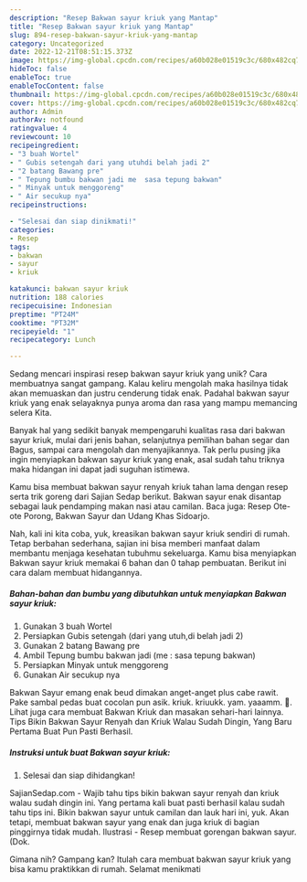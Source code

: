 ```yaml
---
description: "Resep Bakwan sayur kriuk yang Mantap"
title: "Resep Bakwan sayur kriuk yang Mantap"
slug: 894-resep-bakwan-sayur-kriuk-yang-mantap
category: Uncategorized
date: 2022-12-21T08:51:15.373Z
image: https://img-global.cpcdn.com/recipes/a60b028e01519c3c/680x482cq70/bakwan-sayur-kriuk-foto-resep-utama.jpg
hideToc: false
enableToc: true
enableTocContent: false
thumbnail: https://img-global.cpcdn.com/recipes/a60b028e01519c3c/680x482cq70/bakwan-sayur-kriuk-foto-resep-utama.jpg
cover: https://img-global.cpcdn.com/recipes/a60b028e01519c3c/680x482cq70/bakwan-sayur-kriuk-foto-resep-utama.jpg
author: Admin
authorAv: notfound
ratingvalue: 4
reviewcount: 10
recipeingredient:
- "3 buah Wortel"
- " Gubis setengah dari yang utuhdi belah jadi 2"
- "2 batang Bawang pre"
- " Tepung bumbu bakwan jadi me  sasa tepung bakwan"
- " Minyak untuk menggoreng"
- " Air secukup nya"
recipeinstructions:

- "Selesai dan siap dinikmati!"
categories:
- Resep
tags:
- bakwan
- sayur
- kriuk

katakunci: bakwan sayur kriuk 
nutrition: 188 calories
recipecuisine: Indonesian
preptime: "PT24M"
cooktime: "PT32M"
recipeyield: "1"
recipecategory: Lunch

---
```





Sedang mencari inspirasi resep bakwan sayur kriuk yang unik? Cara membuatnya sangat gampang. Kalau keliru mengolah maka hasilnya tidak akan memuaskan dan justru cenderung tidak enak. Padahal bakwan sayur kriuk yang enak selayaknya punya aroma dan rasa yang mampu memancing selera Kita.





Banyak hal yang sedikit banyak mempengaruhi kualitas rasa dari bakwan sayur kriuk, mulai dari jenis bahan, selanjutnya pemilihan bahan segar dan Bagus, sampai cara mengolah dan menyajikannya. Tak perlu pusing jika ingin menyiapkan bakwan sayur kriuk yang enak,      asal sudah tahu triknya maka hidangan ini dapat jadi suguhan istimewa.














Kamu bisa membuat bakwan sayur renyah kriuk tahan lama dengan resep serta trik goreng dari Sajian Sedap berikut. Bakwan sayur enak disantap sebagai lauk pendamping makan nasi atau camilan. Baca juga: Resep Ote-ote Porong, Bakwan Sayur dan Udang Khas Sidoarjo.






Nah, kali ini kita coba, yuk, kreasikan bakwan sayur kriuk sendiri di rumah. Tetap berbahan sederhana, sajian ini bisa memberi manfaat dalam membantu menjaga kesehatan tubuhmu sekeluarga. Kamu bisa menyiapkan Bakwan sayur kriuk memakai 6 bahan dan 0 tahap pembuatan. Berikut ini cara dalam membuat hidangannya.

<!--inarticleads1-->

##### Bahan-bahan dan bumbu yang dibutuhkan untuk menyiapkan Bakwan sayur kriuk:

1. Gunakan 3 buah Wortel
1. Persiapkan  Gubis setengah (dari yang utuh,di belah jadi 2)
1. Gunakan 2 batang Bawang pre
1. Ambil  Tepung bumbu bakwan jadi (me : sasa tepung bakwan)
1. Persiapkan  Minyak untuk menggoreng
1. Gunakan  Air secukup nya


Bakwan Sayur emang enak beud dimakan anget-anget plus cabe rawit. Pake sambal pedas buat cocolan pun asik. kriuk. kriuukk. yam. yaaamm. 🤤. Lihat juga cara membuat Bakwan Kriuk dan masakan sehari-hari lainnya. Tips Bikin Bakwan Sayur Renyah dan Kriuk Walau Sudah Dingin, Yang Baru Pertama Buat Pun Pasti Berhasil. 

<!--inarticleads2-->

##### Instruksi untuk buat Bakwan sayur kriuk:


1. Selesai dan siap dihidangkan!

SajianSedap.com - Wajib tahu tips bikin bakwan sayur renyah dan kriuk walau sudah dingin ini. Yang pertama kali buat pasti berhasil kalau sudah tahu tips ini. Bikin bakwan sayur untuk camilan dan lauk hari ini, yuk. Akan tetapi, membuat bakwan sayur yang enak dan juga kriuk di bagian pinggirnya tidak mudah. Ilustrasi - Resep membuat gorengan bakwan sayur. (Dok. 

Gimana nih? Gampang kan? Itulah cara membuat bakwan sayur kriuk yang bisa kamu praktikkan di rumah. Selamat menikmati
